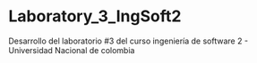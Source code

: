 # Laboratory_3_IngSoft2
Desarrollo del laboratorio #3 del curso ingeniería de software 2 - Universidad Nacional de colombia
